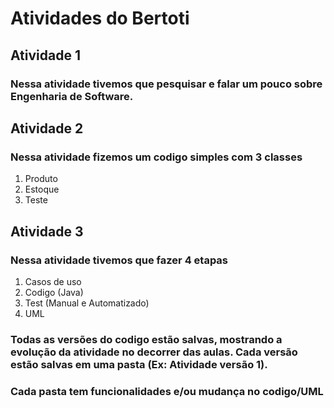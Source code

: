# Atividades do Bertoti

## Atividade 1
### Nessa atividade tivemos que pesquisar e falar um pouco sobre Engenharia de Software.

## Atividade 2
### Nessa atividade fizemos um codigo simples com 3 classes
1. Produto
2. Estoque
3. Teste

## Atividade 3
### Nessa atividade tivemos que fazer 4 etapas
1. Casos de uso
2. Codigo (Java)
3. Test (Manual e Automatizado)
4. UML
### Todas as versões do codigo estão salvas, mostrando a evolução da atividade no decorrer das aulas. Cada versão estão salvas em uma pasta (Ex: Atividade versão 1).
### Cada pasta tem funcionalidades e/ou mudança no codigo/UML
